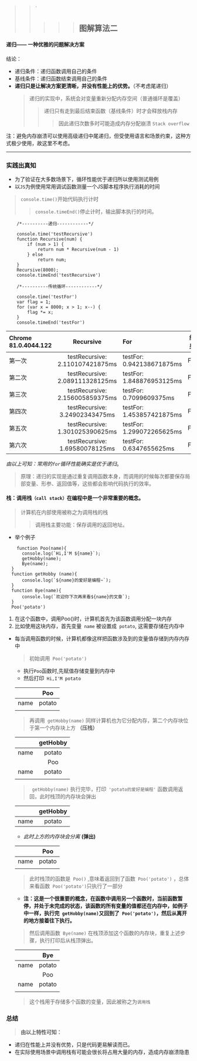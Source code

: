 > > `
> >
> > > > > ## 图解算法二
#### 递归——  一种优雅的问题解决方案
 结论：
 * 递归条件：递归函数调用自己的条件
 * 基线条件：递归函数结束调用自己的条件
 * **递归只是让解决方案更清晰，并没有性能上的优势。**（不考虑尾递归）
    > 递归的实现中，系统会对变量重新分配内存空间（普通循环是覆盖）
    >>递归只有走到最后结束函数（基线条件）时才会释放栈内存
    >>> 因此递归次数多时可能造成内存分配崩溃 `Stack overflow`

注：避免内存崩溃可以使用高级递归中尾递归，但受使用语言和场景约束，这种方式极少使用，故这里不考虑。
***
   ### 实践出真知
- 为了验证在大多数场景下，循环性能优于递归所以使用测试用例
- 以`JS`为例使用常用调试函数测量一个JS脚本程序执行消耗的时间
> `console.time()`开始代码执行计时
>>`console.timeEnd()`停止计时，输出脚本执行的时间。

```
    /*----------递归------------*/

    console.time('testRecursive')
    function Recursive(num) {
        if (num > 1) {
            return num * Recursive(num - 1)
        } else
            return num;
    }
    Recursive(8000);
    console.timeEnd('testRecursive')

    /*----------传统循环------------*/

    console.time('testFor')
    var flag = 1;
    for (var x = 8000; x > 1; x--) {
        flag *= x;
    }
    console.timeEnd('testFor')
```
  | Chrome 81.0.4044.122     |     Recursive  | For           |             结果             
  | :---------| :------------:| :-------------| :----------------------------: 
  | 第一次    | testRecursive: 2.110107421875ms| testFor: 0.942138671875ms |For                            
  | 第二次    | testRecursive: 2.089111328125ms|testFor: 1.848876953125ms  | For
  | 第三次    | testRecursive: 2.156005859375ms| testFor: 0.7099609375ms   |For                            
  | 第四次    | testRecursive: 3.24902343475ms  | testFor: 1.453857421875ms |For 
  | 第五次    | testRecursive: 1.301025390625ms| testFor: 1.299072265625ms |For               
  | 第六次    | testRecursive: 1.69580078125ms | testFor: 0.6347655625ms    | For                    
*由以上可知：常用的`for`循环性能确实是优于递归*。

>原理：递归的实现是通过重复调用函数本身，而调用的时候每次都要保存局部变量、形参、返回值等，这些都会影响代码执行的效率。
#### **栈**：调用栈`（call stack）`在编程中是一个非常重要的概念。
  >  计算机在内部使用被称之为调用栈的栈
  >> 调用栈主要功能：保存调用的返回地址。
  - 举个例子
  ```
      function Poo(name){
        console.log(`Hi,I'M ${name}`);
        getHobby(name);
        Bye(name);
    }
    function getHobby (name){
        console.log(`${name}的爱好是编程~`);
    }
    function Bye(name){
        console.log(`欢迎你下次再来看${name}的文章`);
    }
    Poo('potato')
  ```
  1. 在这个函数中，调用Poo()时，计算机首先为该函数调用分配一块内存
  2. 比如使用这块内存，首先变量` name` 被设置成` potato`, 这需要存储在内存中
- 每当调用函数的时候，计算机都像这样把函数涉及到的变量值存储到内存内存中
   > 初始调用` Poo('potato')`
    - 执行`Poo`函数时,先赋值存储变量到内存中
    - 然后打印` Hi,I'M potato` 

  |    |   Poo  |                      
  | :---------:| :------------:| 
  |   name     |  potato|     
  | | | 
   > 再调用` getHobby(name)` 同样计算机也为它分配内存，第二个内存块位于第一个内存块上方 **（压栈）**


    |    |   getHobby  |                      
    | :---------:| :------------:| 
    |   name     |  potato|     
    |    |   Poo  |                      
    |   name     |  potato|     
    | | | 
   > ` getHobby(name)` 执行完毕，打印` 'potato的爱好是编程'` 函数调用返回，此时栈顶的内存块会弹出
   
    |    |   getHobby  |                      
    | :---------:| :------------:| 
    |   name     |  potato|    
  - *此时上方的内存块会分离* **(弹出)**

  |    |   Poo  |                      
  | :---------:| :------------:| 
  |   name     |  potato|     
  | | | 
     > 此时栈顶的函数是` Poo()` ,意味着返回到了函数` Poo('potato')` ，总体来看函数` Poo('potato')`只执行了一部分                      
  - **注：这是一个很重要的概念，在函数中调用另一个函数时，当前函数暂停，并处于未完成的状态，该函数的所有变量的值都还在内存中，如例子中一样，执行完` getHobby(name)`又回到了` Poo('potato')`，然后从离开的地方接着往下执行。**
   > 然后调用函数` Bye(name)` 在栈顶添加这个函数的内存块，重复上述步骤，执行打印后从栈顶弹出。

    |    |   Bye  |                      
    | :---------:| :------------:| 
    |   name     |  potato|     
    |    |   Poo  |                      
    |   name     |  potato|     
    | | | 
   > 这个栈用于存储多个函数的变量，因此被称之为`调用栈`
### 总结
> **由以上特性可知：**

-  递归在性能上并没有优势，只是代码更易解读而已。
-  在实际使用场景中调用栈有可能会很长将占用大量的内存，造成内存崩溃隐患